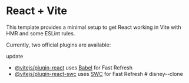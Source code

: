 # React + Vite

This template provides a minimal setup to get React working in Vite with HMR and some ESLint rules.

Currently, two official plugins are available:

update

- [@vitejs/plugin-react](https://github.com/vitejs/vite-plugin-react/blob/main/packages/plugin-react/README.md) uses [Babel](https://babeljs.io/) for Fast Refresh
- [@vitejs/plugin-react-swc](https://github.com/vitejs/vite-plugin-react-swc) uses [SWC](https://swc.rs/) for Fast Refresh
#   d i s n e y - - c l o n e 
 
 